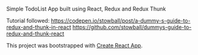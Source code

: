 
Simple TodoList App built using React, Redux and Redux Thunk

Tutorial followed:
https://codepen.io/stowball/post/a-dummy-s-guide-to-redux-and-thunk-in-react
https://github.com/stowball/dummys-guide-to-redux-and-thunk-react

This project was bootstrapped with [Create React App](https://github.com/facebookincubator/create-react-app).


